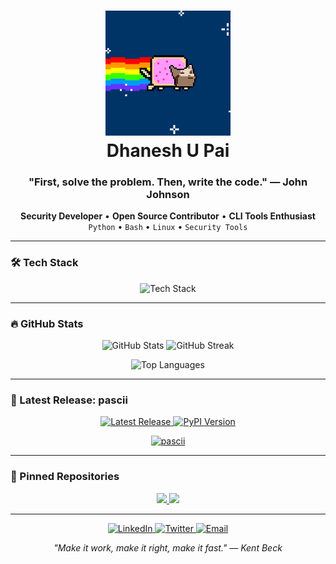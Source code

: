 <h1 align="center">
  <img src="https://github.com/cxuri/cxuri/blob/main/nyan.gif?raw=true" width="200">
  <br>Dhanesh U Pai
</h1>

<h3 align="center">"First, solve the problem. Then, write the code." — John Johnson</h3>

<p align="center">
  <strong>Security Developer</strong> • <strong>Open Source Contributor</strong> • <strong>CLI Tools Enthusiast</strong><br>
  <code>Python</code> • <code>Bash</code> • <code>Linux</code> • <code>Security Tools</code>
</p>

---

### 🛠️ Tech Stack

<p align="center">
  <img src="https://skillicons.dev/icons?i=python,bash,linux,git,docker,vim,c,java" alt="Tech Stack"/>
</p>

---

### 🔥 GitHub Stats

<p align="center">
  <img src="https://github-readme-stats.vercel.app/api?username=cxuri&show_icons=true&theme=radical&hide_border=true" alt="GitHub Stats" width="48%"/>
  <img src="https://github-readme-streak-stats.herokuapp.com/?user=cxuri&theme=radical&hide_border=true" alt="GitHub Streak" width="48%"/>
</p>

<p align="center">
  <img src="https://github-readme-stats.vercel.app/api/top-langs/?username=cxuri&layout=compact&theme=radical&hide_border=true" alt="Top Languages"/>
</p>

---

### 🚀 Latest Release: pascii

<p align="center">
  <a href="https://github.com/cxuri/pascii/releases/latest">
    <img src="https://img.shields.io/github/v/release/cxuri/pascii?style=for-the-badge&color=blueviolet" alt="Latest Release">
  </a>
  <a href="https://pypi.org/project/pascii/">
    <img src="https://img.shields.io/pypi/v/pascii?style=for-the-badge&color=blue" alt="PyPI Version">
  </a>
</p>

<p align="center">
  <a href="https://github.com/cxuri/pascii">
    <img src="https://github-readme-stats.vercel.app/api/pin/?username=cxuri&repo=pascii&theme=radical&show_owner=true" alt="pascii">
  </a>
</p>

---

### 📌 Pinned Repositories

<p align="center">
  <a href="https://github.com/cxuri/pascii">
    <img src="https://github-readme-stats.vercel.app/api/pin/?username=cxuri&repo=pascii&theme=radical" width="45%">
  </a>
  <a href="https://github.com/cxuri/open-dpf">
    <img src="https://github-readme-stats.vercel.app/api/pin/?username=cxuri&repo=open-dpf&theme=radical" width="45%">
  </a>
</p>

---

<p align="center">
  <a href="https://www.linkedin.com/in/[your-profile]">
    <img src="https://img.shields.io/badge/LinkedIn-0077B5?style=for-the-badge&logo=linkedin&logoColor=white" alt="LinkedIn">
  </a>
  <a href="https://twitter.com/[your-handle]">
    <img src="https://img.shields.io/badge/Twitter-1DA1F2?style=for-the-badge&logo=twitter&logoColor=white" alt="Twitter">
  </a>
  <a href="mailto:your-email@example.com">
    <img src="https://img.shields.io/badge/Email-D14836?style=for-the-badge&logo=gmail&logoColor=white" alt="Email">
  </a>
</p>

<p align="center">
  <em>"Make it work, make it right, make it fast." — Kent Beck</em>
</p>
